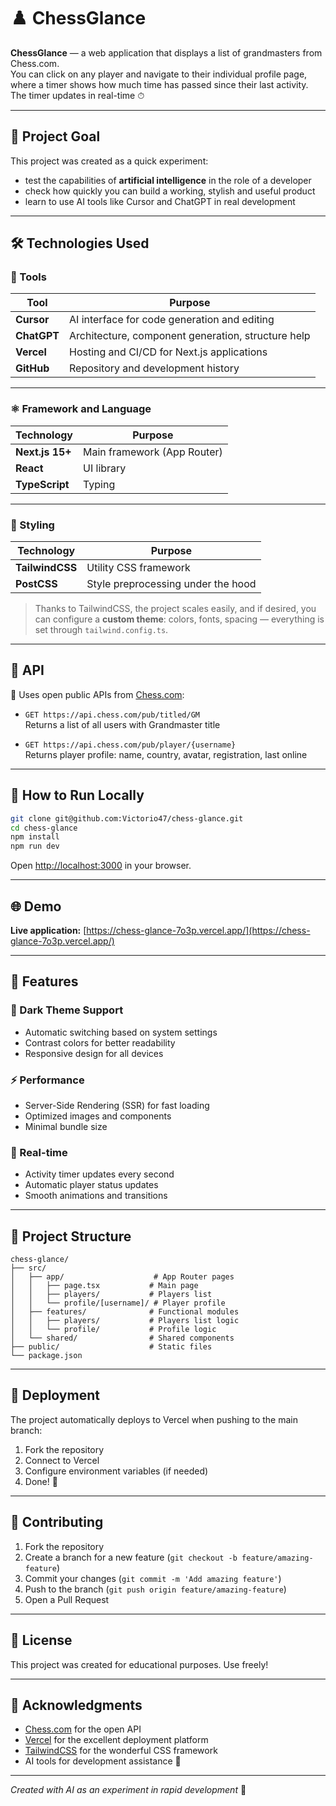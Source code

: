 # ♟️ ChessGlance

**ChessGlance** — a web application that displays a list of grandmasters from Chess.com.  
You can click on any player and navigate to their individual profile page, where a timer shows how much time has passed since their last activity. The timer updates in real-time ⏱

---

## 🎯 Project Goal

This project was created as a quick experiment:
- test the capabilities of **artificial intelligence** in the role of a developer
- check how quickly you can build a working, stylish and useful product
- learn to use AI tools like Cursor and ChatGPT in real development

---

## 🛠️ Technologies Used

### 🧠 Tools

| Tool           | Purpose                                    |
|----------------|--------------------------------------------|
| **Cursor**     | AI interface for code generation and editing |
| **ChatGPT**    | Architecture, component generation, structure help |
| **Vercel**     | Hosting and CI/CD for Next.js applications |
| **GitHub**     | Repository and development history         |

---

### ⚛️ Framework and Language

| Technology     | Purpose                            |
|----------------|------------------------------------|
| **Next.js 15+** | Main framework (App Router)        |
| **React**      | UI library                         |
| **TypeScript** | Typing                             |

---

### 🎨 Styling

| Technology     | Purpose                            |
|----------------|------------------------------------|
| **TailwindCSS** | Utility CSS framework             |
| **PostCSS**    | Style preprocessing under the hood |

> Thanks to TailwindCSS, the project scales easily, and if desired, you can configure a **custom theme**: colors, fonts, spacing — everything is set through `tailwind.config.ts`.

---

## 📡 API

📍 Uses open public APIs from [Chess.com](https://www.chess.com/news/view/published-data-api):

- `GET https://api.chess.com/pub/titled/GM`  
  Returns a list of all users with Grandmaster title

- `GET https://api.chess.com/pub/player/{username}`  
  Returns player profile: name, country, avatar, registration, last online

---

## 🧪 How to Run Locally

```bash
git clone git@github.com:Victorio47/chess-glance.git
cd chess-glance
npm install
npm run dev
```

Open [http://localhost:3000](http://localhost:3000) in your browser.

---

## 🌐 Demo

**Live application:** [https://chess-glance-7o3p.vercel.app/](https://chess-glance-7o3p.vercel.app/)

---

## 🎨 Features

### 🌙 Dark Theme Support
- Automatic switching based on system settings
- Contrast colors for better readability
- Responsive design for all devices

### ⚡ Performance
- Server-Side Rendering (SSR) for fast loading
- Optimized images and components
- Minimal bundle size

### 🔄 Real-time
- Activity timer updates every second
- Automatic player status updates
- Smooth animations and transitions

---

## 📁 Project Structure

```
chess-glance/
├── src/
│   ├── app/                    # App Router pages
│   │   ├── page.tsx           # Main page
│   │   ├── players/           # Players list
│   │   └── profile/[username]/ # Player profile
│   ├── features/              # Functional modules
│   │   ├── players/           # Players list logic
│   │   └── profile/           # Profile logic
│   └── shared/                # Shared components
├── public/                    # Static files
└── package.json
```

---

## 🚀 Deployment

The project automatically deploys to Vercel when pushing to the main branch:

1. Fork the repository
2. Connect to Vercel
3. Configure environment variables (if needed)
4. Done! 🎉

---

## 🤝 Contributing

1. Fork the repository
2. Create a branch for a new feature (`git checkout -b feature/amazing-feature`)
3. Commit your changes (`git commit -m 'Add amazing feature'`)
4. Push to the branch (`git push origin feature/amazing-feature`)
5. Open a Pull Request

---

## 📄 License

This project was created for educational purposes. Use freely!

---

## 🙏 Acknowledgments

- [Chess.com](https://www.chess.com/) for the open API
- [Vercel](https://vercel.com/) for the excellent deployment platform
- [TailwindCSS](https://tailwindcss.com/) for the wonderful CSS framework
- AI tools for development assistance 🤖

---

*Created with AI as an experiment in rapid development* 🚀

